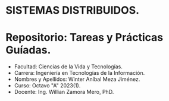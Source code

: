# SISTEMAS DISTRIBUIDOS.
# Repositorio: Tareas y Prácticas Guíadas.
- Facultad: Ciencias de la Vida y Tecnologías.
- Carrera: Ingeniería en Tecnologías de la Información.
- Nombres y Apellidos: Winter Aníbal Meza Jiménez.
- Curso: Octavo "A" 2023(1).
- Docente: Ing. Willian Zamora Mero, PhD.
